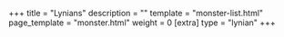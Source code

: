 +++
title = "Lynians"
description = ""
template = "monster-list.html"
page_template = "monster.html"
weight = 0
[extra]
type = "lynian"
+++
